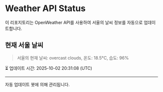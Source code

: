 
# Weather API Status

이 리포지토리는 OpenWeather API를 사용하여 서울의 날씨 정보를 자동으로 업데이트합니다.

## 현재 서울 날씨
> 서울의 현재 날씨: overcast clouds, 온도: 18.5°C, 습도: 96%

⏳ 업데이트 시간: 2025-10-02 20:31:08 (UTC)

---
자동 업데이트 봇에 의해 관리됩니다.
